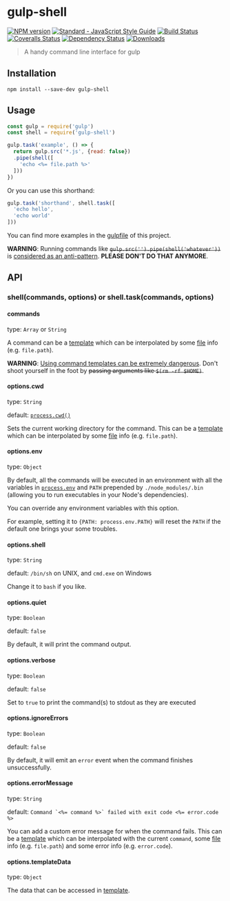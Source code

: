 # gulp-shell

[![NPM version](https://img.shields.io/npm/v/gulp-shell.svg)](https://npmjs.org/package/gulp-shell)
[![Standard - JavaScript Style Guide](https://img.shields.io/badge/code_style-standard-brightgreen.svg)](http://standardjs.com/)
[![Build Status](https://img.shields.io/travis/sun-zheng-an/gulp-shell/master.svg)](https://travis-ci.org/sun-zheng-an/gulp-shell)
[![Coveralls Status](https://img.shields.io/coveralls/sun-zheng-an/gulp-shell/master.svg)](https://coveralls.io/r/sun-zheng-an/gulp-shell)
[![Dependency Status](https://img.shields.io/david/sun-zheng-an/gulp-shell.svg)](https://david-dm.org/sun-zheng-an/gulp-shell)
[![Downloads](https://img.shields.io/npm/dm/gulp-shell.svg)](https://npmjs.org/package/gulp-shell)

> A handy command line interface for gulp

## Installation

```shell
npm install --save-dev gulp-shell
```

## Usage

```js
const gulp = require('gulp')
const shell = require('gulp-shell')

gulp.task('example', () => {
  return gulp.src('*.js', {read: false})
  .pipe(shell([
    'echo <%= file.path %>'
  ]))
})
```

Or you can use this shorthand:

```js
gulp.task('shorthand', shell.task([
  'echo hello',
  'echo world'
]))
```

You can find more examples in the [gulpfile](https://github.com/sun-zheng-an/gulp-shell/blob/master/gulpfile.js) of this project.

**WARNING**: Running commands like ~~`gulp.src('').pipe(shell('whatever'))`~~ is [considered as an anti-pattern](https://github.com/sun-zheng-an/gulp-shell/issues/55). **PLEASE DON'T DO THAT ANYMORE**.

## API

### shell(commands, options) or shell.task(commands, options)

#### commands

type: `Array` or `String`

A command can be a [template][] which can be interpolated by some [file][] info (e.g. `file.path`).

**WARNING**: [Using command templates can be extremely dangerous](https://github.com/sun-zheng-an/gulp-shell/issues/83). Don't shoot yourself in the foot by ~~passing arguments like `$(rm -rf $HOME)`~~.

#### options.cwd

type: `String`

default: [`process.cwd()`](http://nodejs.org/api/process.html#process_process_cwd)

Sets the current working directory for the command. This can be a [template][] which can be interpolated by some [file][] info (e.g. `file.path`).

#### options.env

type: `Object`

By default, all the commands will be executed in an environment with all the variables in [`process.env`](http://nodejs.org/api/process.html#process_process_env) and `PATH` prepended by `./node_modules/.bin` (allowing you to run executables in your Node's dependencies).

You can override any environment variables with this option.

For example, setting it to `{PATH: process.env.PATH}` will reset the `PATH` if the default one brings your some troubles.

#### options.shell

type: `String`

default: `/bin/sh` on UNIX, and `cmd.exe` on Windows

Change it to `bash` if you like.

#### options.quiet

type: `Boolean`

default: `false`

By default, it will print the command output.

#### options.verbose

type: `Boolean`

default: `false`

Set to `true` to print the command(s) to stdout as they are executed

#### options.ignoreErrors

type: `Boolean`

default: `false`

By default, it will emit an `error` event when the command finishes unsuccessfully.

#### options.errorMessage

type: `String`

default: ``Command `<%= command %>` failed with exit code <%= error.code %>``

You can add a custom error message for when the command fails.
This can be a [template][] which can be interpolated with the current `command`, some [file][] info (e.g. `file.path`) and some error info (e.g. `error.code`).

#### options.templateData

type: `Object`

The data that can be accessed in [template][].

[template]: http://lodash.com/docs#template
[file]: https://github.com/wearefractal/vinyl
